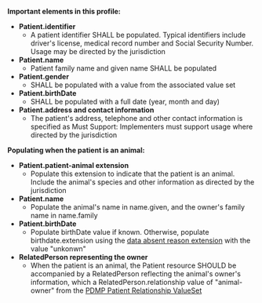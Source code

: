 **Important elements in this profile:**

- **Patient.identifier**
  - A patient identifier SHALL be populated. Typical identifiers include driver's license, medical record number and Social Security Number. Usage may be directed by the jurisdiction
- **Patient.name**
  - Patient family name and given name SHALL be populated
- **Patient.gender**
  - SHALL be populated with a value from the associated value set
- **Patient.birthDate**
  - SHALL be populated with a full date (year, month and day)
- **Patient.address and contact information**
  - The patient's address, telephone and other contact information is specified as Must Support: Implementers must support usage where directed by the jurisdiction

**Populating when the patient is an animal:**

- **Patient.patient-animal extension**
  - Populate this extension to indicate that the patient is an animal. Include the animal's species and other information as directed by the jurisdiction
- **Patient.name**
  - Populate the animal's name in name.given, and the owner's family name in name.family
- **Patient.birthDate**
  - Populate birthDate value if known. Otherwise, populate birthdate.extension using the [data absent reason extension](http://hl7.org/fhir/StructureDefinition/data-absent-reason) with the value "unkonwn"
- **RelatedPerson representing the owner**
  - When the patient is an animal, the Patient resource SHOULD be accompanied by a RelatedPerson reflecting the animal's owner's information, which a RelatedPerson.relationship value of "animal-owner" from the [PDMP Patient Relationship ValueSet](ValueSet-pdmp-patient-relationship.html)
  
  

<p></p>

<p></p>